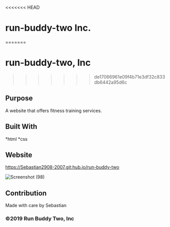 <<<<<<< HEAD
# run-buddy-two Inc.
=======
# run-buddy-two, Inc
>>>>>>> de17066961e09f4b71e3df32c833db6442a95d6c


## Purpose
A website that offers fitness training services.


## Built With
*html
*css

## Website
https://Sebastian2908-2007.git;hub.io/run-buddy-two

![Screenshot (98)](https://user-images.githubusercontent.com/77297220/137243674-ba417ba5-be9d-4670-868d-665657d50848.png)

## Contribution
 Made with care by Sebastian
 
 ### ©️2019 Run Buddy Two, Inc
